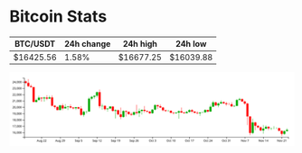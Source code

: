 # Bitcoin Stats

BTC/USDT|24h change|24h high|24h low|
|---|---|---|---|
|$16425.56|1.58%|$16677.25|$16039.88|

<img src="./chart.svg">
